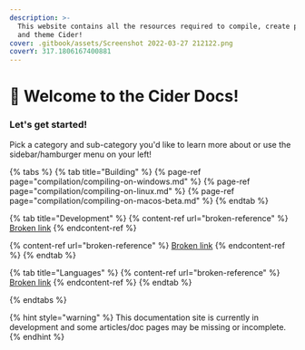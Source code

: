 ```yaml
---
description: >-
  This website contains all the resources required to compile, create plugins,
  and theme Cider!
cover: .gitbook/assets/Screenshot 2022-03-27 212122.png
coverY: 317.1806167400881
---
```


# 👋 Welcome to the Cider Docs!

### Let's get started!

Pick a category and sub-category you'd like to learn more about or use the sidebar/hamburger menu on your left!

{% tabs %}
{% tab title="Building" %}
{% page-ref page="compilation/compiling-on-windows.md" %}
{% page-ref page="compilation/compiling-on-linux.md" %}
{% page-ref page="compilation/compiling-on-macos-beta.md" %}
{% endtab %}

{% tab title="Development" %}
{% content-ref url="broken-reference" %}
[Broken link](broken-reference)
{% endcontent-ref %}

{% content-ref url="broken-reference" %}
[Broken link](broken-reference)
{% endcontent-ref %}
{% endtab %}

{% tab title="Languages" %}
{% content-ref url="broken-reference" %}
[Broken link](broken-reference)
{% endcontent-ref %}
{% endtab %}

{% endtabs %}

{% hint style="warning" %}
This documentation site is currently in development and some articles/doc pages may be missing or incomplete.
{% endhint %}
